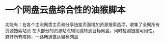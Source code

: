 # 一个网盘云盘综合性的油猴脚本
 功能有：在各个主流网盘主页和分享链接页面增加资源搜索选项，收集了全网所有资源搜索站点
 在大部分的资源站点辅助跳转到目标网盘，同时检测链接可用性，避开所有障碍，一路畅通直达目标网盘
